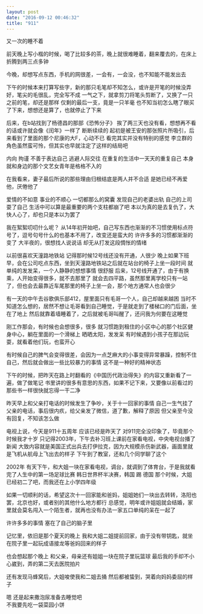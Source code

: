 ```yaml
---
layout: post
date: "2016-09-12 00:46:32"
title: "911"
---
```


又一次的睡不着

前天晚上写小楷的时候，喝了比较多的茶，晚上就很难睡着，翻来覆去的，在床上折腾到两三点多钟

今晚，却想写点东西，手机的网很差，一会有，一会没，也不知能不能发出去

下午的时候本来打算写些字，新的那只毛笔却不知怎么，或许是开笔的时候没弄好，笔尖的毛很乱，完全写不成
一气之下，就拿剪刀将笔头剪断了，又换了一只之前的笔，却还是那样
仅剩的最后一支，竟是一只羊毫
也不知当初怎么瞎了眼买了下来，想想还是算了，也就停止了下来

后来，在b站找到了杨德昌的那部《恐怖分子》
挨了两三天也没有看，想想再不看的话或许就会像《闰年》一样了
断断续续的
起初是被王安的那张照片所吸引，后来看到了里面的那个尼康的大F，心动不已
看完其实并没有特别的感觉
李立群的角色虽然蛮可怜，但其实也早就注定了这样的结局吧

内向
拘谨
不善于表达自己
逃避人际交往
在重复的生活中一天天的重复自己
本身就和身边的那个文艺女青年是格格不入的

在我看来，妻子最后所说的那些理由归根结底是两人并不合适
是她已经不再爱他，厌倦他了

爱情的不如意
事业的不顺心
一切都那么的窝囊
发现自己的老婆出轨
自己的上司耍了自己
生活中可以算是最重要的两个支柱都崩了吧
本以为真的是去复仇了，大快人心了，却也只是本以为罢了

我在絮絮叨叨什么呢？
从14年初开始吧，自己写东西也渐渐的不习惯使用标点符号了，逗号句号什么的也基本不用了，改变还是蛮大的
许许多多的习惯都渐渐的变了
大半夜的，很想找人说说话
却无从打发这段惆怅的情绪

以前很喜欢天潼路地铁站
记得那时候12号线还没有开通，人很少
晚上如果下班早，会在公司吃点东西，坐到天潼路地铁站之后就在站台的椅子上坐一段时间
就单纯的发发呆，一个人静静的想想事情
很舒服
后来，12号线开通了，由于有换乘，人开始变得很多，就不去那里了
就会去四平路，虽然那里离学校只有一站了，但也会去最靠近车尾那里的椅子上坐一会，那个地方通常人也会很少

有一天的中午去谷歌俱乐部412，屋里面只有毛哥一个人，自己却越来越困
当时不知道怎么想的，居然不想让毛哥看到自己睡觉，于是就走到了楼梯口的门后面，坐在了地上
然后就靠着墙睡着了，之后就被毛哥叫醒了，还问我为何要在这睡觉

刚工作那会，有时候也会想很多，很多
就习惯跑到租住的小区中心的那个社区健身中心，躺在里面的一个滑梯上
晒晒太阳，发发呆
有时候遇到小孩子在那边玩耍，就看着他们玩，也蛮开心

有时候自己的脾气会变得很差，会因为一点芝麻大的小事变得异常暴躁，控制不住自己，然后就会做出一些比较暴力的事情
这不是一种好的精神状态

下午的时候，把昨天在路上时翻看的《中国历代政治得失》的内容又重新看了一遍，做了做笔记
书里讲的很多有意思的东西，如果不记下来，又要像以前看过的那些书一样很快就忘得一干二净

昨天早上和父亲打电话的时候发生了争吵，关于十一回家的事情
自己一生气挂了父亲的电话，事后很内疚，给父亲发了微信，道了歉，解释了原因
但父亲至今没有回复，不知该怎么做

电视上说，今天是911十五周年
应该已经是昨天了
对911完全没印象了，毕竟那个时候我才十岁
只记得2003年，下午去补习班上课前在家看电视，中央电视台播了新闻
大致内容就是美国正式出兵去打伊拉克，因为大规模杀伤新武器，画面里就是飞机从航母上飞出去的样子
下午到了教室，还和几个同学聊了这个

2002年
有天下午，和大姐一块在家看电视，调台，就调到了体育台，于是我就看完了人生中的第一场足球比赛
韩日世界杯半决赛，韩国 踢 德国
那个时候，大姐已经初二了吧，而我还在上小学四年级

如果一切顺利的话，希望这次十一回家能和爸妈，姐姐她们一块出去转转，洛阳也罢，北京也好，或者别的其他什么地方都行
总感觉，明年或许姐姐就会结婚，家里就会莫名闯入一个陌生者，就再也没有办法一家五口单纯的呆在一起了

许许多多的事情 
塞在了自己的脑子里

记忆里，依旧是那个夏天的晚上
我和大姐二姐提前回家，由于没有带钥匙，就坐在院子里一起玩成语接龙等爸妈回来的样子

也会想起那个晚上
和父亲，母亲还有姐姐一块在院子里玩篮球
最后我的手却不小心崴到，弄的第二天去医院拍片

还有发现马蜂窝后，大姐唆使我和二姐去捅
然后都被蛰到，哭着向妈妈委屈的样子

嗯 还是起来撒泡尿准备去睡觉吧
<br>
不我要先吃一袋菜园小饼